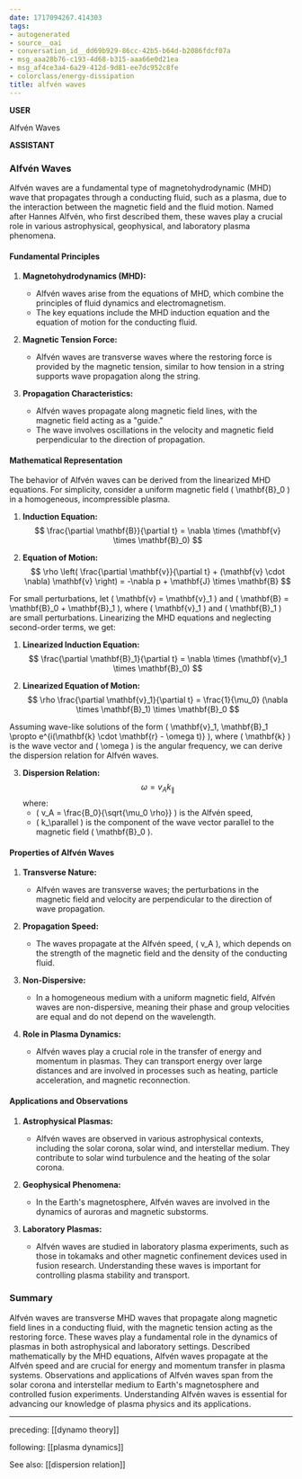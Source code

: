 ```yaml
---
date: 1717094267.414303
tags:
- autogenerated
- source__oai
- conversation_id__dd69b929-86cc-42b5-b64d-b2086fdcf07a
- msg_aaa28b76-c193-4d68-b315-aaa66e0d21ea
- msg_af4ce3a4-6a29-412d-9d81-ee7dc952c8fe
- colorclass/energy-dissipation
title: alfvén waves
---
```


**USER**

Alfvén Waves


**ASSISTANT**

### Alfvén Waves

Alfvén waves are a fundamental type of magnetohydrodynamic (MHD) wave that propagates through a conducting fluid, such as a plasma, due to the interaction between the magnetic field and the fluid motion. Named after Hannes Alfvén, who first described them, these waves play a crucial role in various astrophysical, geophysical, and laboratory plasma phenomena.

#### Fundamental Principles

1. **Magnetohydrodynamics (MHD):**
   - Alfvén waves arise from the equations of MHD, which combine the principles of fluid dynamics and electromagnetism.
   - The key equations include the MHD induction equation and the equation of motion for the conducting fluid.

2. **Magnetic Tension Force:**
   - Alfvén waves are transverse waves where the restoring force is provided by the magnetic tension, similar to how tension in a string supports wave propagation along the string.

3. **Propagation Characteristics:**
   - Alfvén waves propagate along magnetic field lines, with the magnetic field acting as a "guide."
   - The wave involves oscillations in the velocity and magnetic field perpendicular to the direction of propagation.

#### Mathematical Representation

The behavior of Alfvén waves can be derived from the linearized MHD equations. For simplicity, consider a uniform magnetic field \( \mathbf{B}_0 \) in a homogeneous, incompressible plasma.

1. **Induction Equation:**
   $$
   \frac{\partial \mathbf{B}}{\partial t} = \nabla \times (\mathbf{v} \times \mathbf{B}_0)
   $$

2. **Equation of Motion:**
   $$
   \rho \left( \frac{\partial \mathbf{v}}{\partial t} + (\mathbf{v} \cdot \nabla) \mathbf{v} \right) = -\nabla p + \mathbf{J} \times \mathbf{B}
   $$

For small perturbations, let \( \mathbf{v} = \mathbf{v}_1 \) and \( \mathbf{B} = \mathbf{B}_0 + \mathbf{B}_1 \), where \( \mathbf{v}_1 \) and \( \mathbf{B}_1 \) are small perturbations. Linearizing the MHD equations and neglecting second-order terms, we get:

1. **Linearized Induction Equation:**
   $$
   \frac{\partial \mathbf{B}_1}{\partial t} = \nabla \times (\mathbf{v}_1 \times \mathbf{B}_0)
   $$

2. **Linearized Equation of Motion:**
   $$
   \rho \frac{\partial \mathbf{v}_1}{\partial t} = \frac{1}{\mu_0} (\nabla \times \mathbf{B}_1) \times \mathbf{B}_0
   $$

Assuming wave-like solutions of the form \( \mathbf{v}_1, \mathbf{B}_1 \propto e^{i(\mathbf{k} \cdot \mathbf{r} - \omega t)} \), where \( \mathbf{k} \) is the wave vector and \( \omega \) is the angular frequency, we can derive the dispersion relation for Alfvén waves.

3. **Dispersion Relation:**
   $$
   \omega = v_A k_\parallel
   $$
   where:
   - \( v_A = \frac{B_0}{\sqrt{\mu_0 \rho}} \) is the Alfvén speed,
   - \( k_\parallel \) is the component of the wave vector parallel to the magnetic field \( \mathbf{B}_0 \).

#### Properties of Alfvén Waves

1. **Transverse Nature:**
   - Alfvén waves are transverse waves; the perturbations in the magnetic field and velocity are perpendicular to the direction of wave propagation.

2. **Propagation Speed:**
   - The waves propagate at the Alfvén speed, \( v_A \), which depends on the strength of the magnetic field and the density of the conducting fluid.

3. **Non-Dispersive:**
   - In a homogeneous medium with a uniform magnetic field, Alfvén waves are non-dispersive, meaning their phase and group velocities are equal and do not depend on the wavelength.

4. **Role in Plasma Dynamics:**
   - Alfvén waves play a crucial role in the transfer of energy and momentum in plasmas. They can transport energy over large distances and are involved in processes such as heating, particle acceleration, and magnetic reconnection.

#### Applications and Observations

1. **Astrophysical Plasmas:**
   - Alfvén waves are observed in various astrophysical contexts, including the solar corona, solar wind, and interstellar medium. They contribute to solar wind turbulence and the heating of the solar corona.

2. **Geophysical Phenomena:**
   - In the Earth's magnetosphere, Alfvén waves are involved in the dynamics of auroras and magnetic substorms.

3. **Laboratory Plasmas:**
   - Alfvén waves are studied in laboratory plasma experiments, such as those in tokamaks and other magnetic confinement devices used in fusion research. Understanding these waves is important for controlling plasma stability and transport.

### Summary

Alfvén waves are transverse MHD waves that propagate along magnetic field lines in a conducting fluid, with the magnetic tension acting as the restoring force. These waves play a fundamental role in the dynamics of plasmas in both astrophysical and laboratory settings. Described mathematically by the MHD equations, Alfvén waves propagate at the Alfvén speed and are crucial for energy and momentum transfer in plasma systems. Observations and applications of Alfvén waves span from the solar corona and interstellar medium to Earth's magnetosphere and controlled fusion experiments. Understanding Alfvén waves is essential for advancing our knowledge of plasma physics and its applications.


---

preceding: [[dynamo theory]]  


following: [[plasma dynamics]]

See also: [[dispersion relation]]
